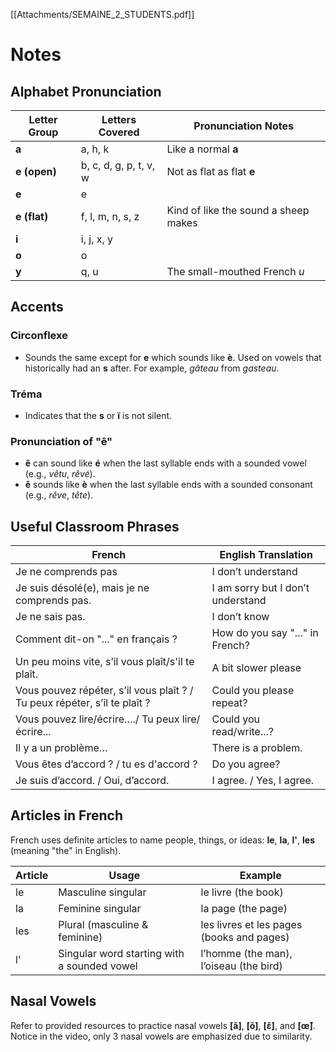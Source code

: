 [[Attachments/SEMAINE_2_STUDENTS.pdf]]
# Notes

## Alphabet Pronunciation
| Letter Group | Letters Covered        | Pronunciation Notes                  |
| ------------ | ---------------------- | ------------------------------------ |
| **a**        | a, h, k                | Like a normal **a**                  |
| **e (open)** | b, c, d, g, p, t, v, w | Not as flat as flat **e**            |
| **e**        | e                      |                                      |
| **e (flat)** | f, l, m, n, s, z       | Kind of like the sound a sheep makes |
| **i**        | i, j, x, y             |                                      |
| **o**        | o                      |                                      |
| **y**        | q, u                   | The small-mouthed French _u_         |

## Accents
### Circonflexe
- Sounds the same except for **e** which sounds like **è**. Used on vowels that historically had an **s** after. For example, _gâteau_ from _gasteau_.
### Tréma
- Indicates that the **s** or **ï** is not silent.
### Pronunciation of "ê"
- **ê** can sound like **é** when the last syllable ends with a sounded vowel (e.g., _vêtu_, _rêvé_).
- **ê** sounds like **è** when the last syllable ends with a sounded consonant (e.g., _rêve_, _tête_).

## Useful Classroom Phrases
|French|English Translation|
|---|---|
|Je ne comprends pas|I don’t understand|
|Je suis désolé(e), mais je ne comprends pas.|I am sorry but I don’t understand|
|Je ne sais pas.|I don’t know|
|Comment dit-on "..." en français ?|How do you say "..." in French?|
|Un peu moins vite, s’il vous plaît/s'il te plaît.|A bit slower please|
|Vous pouvez répéter, s’il vous plaît ? / Tu peux répéter, s’il te plaît ?|Could you please repeat?|
|Vous pouvez lire/écrire…./ Tu peux lire/écrire...|Could you read/write...?|
|Il y a un problème…|There is a problem.|
|Vous êtes d’accord ? / tu es d'accord ?|Do you agree?|
|Je suis d’accord. / Oui, d’accord.|I agree. / Yes, I agree.|

## Articles in French

French uses definite articles to name people, things, or ideas: **le**, **la**, **l'**, **les** (meaning "the" in English).

|Article|Usage|Example|
|---|---|---|
|le|Masculine singular|le livre (the book)|
|la|Feminine singular|la page (the page)|
|les|Plural (masculine & feminine)|les livres et les pages (books and pages)|
|l'|Singular word starting with a sounded vowel|l’homme (the man), l’oiseau (the bird)|

## Nasal Vowels

Refer to provided resources to practice nasal vowels **[ã]**, **[õ]**, **[ɛ̃]**, and **[œ̃]**. Notice in the video, only 3 nasal vowels are emphasized due to similarity.